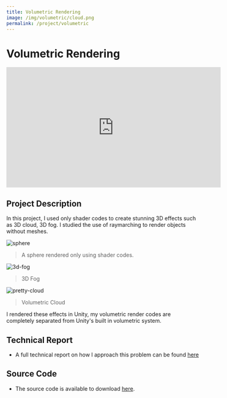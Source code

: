 ```yaml
---
title: Volumetric Rendering
image: /img/volumetric/cloud.png
permalink: /project/volumetric
---
```


# Volumetric Rendering
<iframe width="560" height="315" src="https://www.youtube.com/embed/Uu9mE_DPcc8" frameborder="0" allow="accelerometer; autoplay; encrypted-media; gyroscope; picture-in-picture" allowfullscreen></iframe>

## Project Description
In this project, I used only shader codes to create stunning 3D effects such as 3D cloud, 3D fog. I studied the use of raymarching
to render objects without meshes.

![sphere](/img/volumetric/sphere.png)
> A sphere rendered only using shader codes.

![3d-fog](/img/volumetric/fog.png)
> 3D Fog

![pretty-cloud](/img/volumetric/cloud.png)
> Volumetric Cloud

I rendered these effects in Unity, my volumetric render codes are completely separated from
Unity's built in volumetric system.

## Technical Report

- A full technical report on how I approach this problem can be found [here](/projects/volumetric-technical-report)

## Source Code

- The source code is available to download [here](https://github.com/tienpdinh/Volumetric-Rendering).